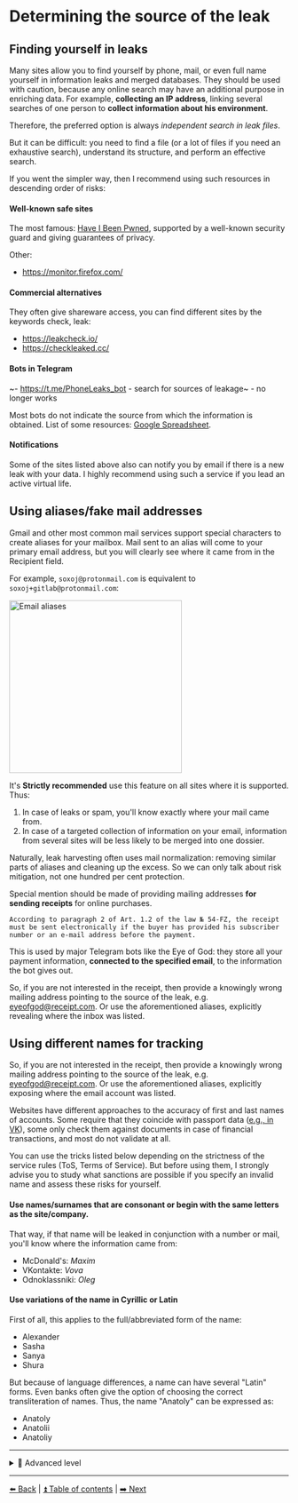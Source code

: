 # Determining the source of the leak

## Finding yourself in leaks

Many sites allow you to find yourself by phone, mail, or even full name yourself in information leaks and merged databases. They should be used with caution, because any online search may have an additional purpose in enriching data. For example, **collecting an IP address**, linking several searches of one person to **collect information about his environment**.

Therefore, the preferred option is always *independent search in leak files*.

But it can be difficult: you need to find a file (or a lot of files if you need an exhaustive search), understand its structure, and perform an effective search.

If you went the simpler way, then I recommend using such resources in descending order of risks:

#### Well-known safe sites

The most famous: [Have I Been Pwned](https://haveibeenpwned.com/), supported by a well-known
security guard and giving guarantees of privacy.

Other:
- https://monitor.firefox.com/

#### Commercial alternatives

They often give shareware access, you can find different sites by the keywords check, leak:

- https://leakcheck.io/
- https://checkleaked.cc/

#### Bots in Telegram

~- https://t.me/PhoneLeaks_bot - search for sources of leakage~ - no longer works

Most bots do not indicate the source from which the information is obtained. List of some resources:
[Google Spreadsheet](https://docs.google.com/spreadsheets/d/1XerMPGwaDz1FG1gBumBp6jzOgSqhWcQWgZmhxoT60WA/edit#gid=0).


#### Notifications

Some of the sites listed above also can notify you by email if there is a new leak with your data. I highly recommend using such a service if you lead an active virtual life.

## Using aliases/fake mail addresses

Gmail and other most common mail services support special characters to create aliases for your mailbox. Mail sent to an alias will come to your primary email address, but you will clearly see where it came from in the Recipient field.

For example, `soxoj@protonmail.com` is equivalent to `soxoj+gitlab@protonmail.com`:

<img width="311" alt="Email aliases" src="https://user-images.githubusercontent.com/31013580/193665517-c06dd5d4-1c6b-468d-8a16-34db0e0689a5.png">

It's **Strictly recommended** use this feature on all sites where it is supported.
Thus:
1. In case of leaks or spam, you'll know exactly where your mail came from.
2. In case of a targeted collection of information on your email, information from several sites will be less likely to be merged into one dossier.


Naturally, leak harvesting often uses mail normalization: removing similar parts of aliases and cleaning up the excess. So we can only talk about risk mitigation, not one hundred per cent protection.

Special mention should be made of providing mailing addresses **for sending receipts** for online purchases.
```
According to paragraph 2 of Art. 1.2 of the law № 54-FZ, the receipt must be sent electronically if the buyer has provided his subscriber number or an e-mail address before the payment.
```

This is used by major Telegram bots like the Eye of God: they store all your payment information, **connected to the specified email**, to the information the bot gives out.

So, if you are not interested in the receipt, then provide a knowingly wrong mailing address pointing to the source of the leak, e.g. eyeofgod@receipt.com. Or use the aforementioned aliases, explicitly revealing where the inbox was listed.

## Using different names for tracking

So, if you are not interested in the receipt, then provide a knowingly wrong mailing address pointing to the source of the leak, e.g. eyeofgod@receipt.com. Or use the aforementioned aliases, explicitly exposing where the email account was listed.

Websites have different approaches to the accuracy of first and last names of accounts. Some require that they coincide with passport data ([e.g., in VK](https://roem.ru/21-06-2009/126784/v-v-kontakte-mojno-smenit-imya-lish-na-nastoyashchee/)), some only check them against documents in case of financial transactions, and most do not validate at all.

You can use the tricks listed below depending on the strictness of the service rules (ToS, Terms of Service). But before using them, I strongly advise you to study what sanctions are possible if you specify an invalid name and assess these risks for yourself.

#### Use names/surnames that are consonant or begin with the same letters as the site/company.
That way, if that name will be leaked in conjunction with a number or mail, you'll know where the information came from:

- McDonald's: _Maxim_
- VKontakte: _Vova_
- Odnoklassniki: _Oleg_

#### Use variations of the name in Cyrillic or Latin
First of all, this applies to the full/abbreviated form of the name:

- Alexander
- Sasha
- Sanya
- Shura

But because of language differences, a name can have several "Latin" forms.
Even banks often give the option of choosing the correct transliteration of names.
Thus, the name "Anatoly" can be expressed as:

- Anatoly
- Anatolii
- Anatoliy

---

<details>
  <summary>🥷 Advanced level</summary>
  </br>

### Using BitWarden to generate email aliases

The BitWarden password manager allows you to generate random email aliases with a plus, as well as catch-all mailbox addresses and even mailboxes for forwarding.

Read more about these features in the "🥷 Advanced level" section of the [Mailbox](./email.md) section.

![image](../img/bitwarden_en.png)

</details>

---

[⬅️ Back](./breaches.md) | [⏫ Table of contents](../README.md) | [➡️ Next](./canary-tokens.md)
